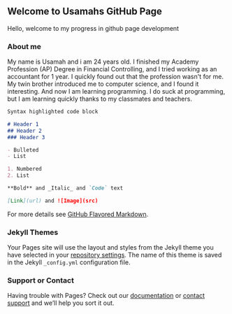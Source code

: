 ## Welcome to Usamahs GitHub Page

Hello, welcome to my progress in github page development

### About me
My name is Usamah and i am 24 years old. I finished my Academy Profession (AP) Degree in Financial Controlling, and I tried working as an accountant for 1 year. I quickly found out that the profession wasn't for me. My twin brother introduced me to computer science, and I found it interesting. And now I am learning programming. I do suck at programming, but I am learning quickly thanks to my classmates and teachers. 

```markdown
Syntax highlighted code block

# Header 1
## Header 2
### Header 3

- Bulleted
- List

1. Numbered
2. List

**Bold** and _Italic_ and `Code` text

[Link](url) and ![Image](src)
```

For more details see [GitHub Flavored Markdown](https://guides.github.com/features/mastering-markdown/).

### Jekyll Themes

Your Pages site will use the layout and styles from the Jekyll theme you have selected in your [repository settings](https://github.com/usamahjavaid/usamahjavaid.github.io/settings). The name of this theme is saved in the Jekyll `_config.yml` configuration file.

### Support or Contact

Having trouble with Pages? Check out our [documentation](https://docs.github.com/categories/github-pages-basics/) or [contact support](https://github.com/contact) and we’ll help you sort it out.
